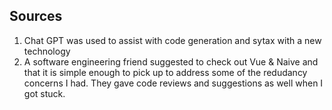## Sources

1. Chat GPT was used to assist with code generation and sytax with a new technology
2. A software engineering friend suggested to check out Vue & Naive and that it is simple enough to pick up to address some of the redudancy concerns I had. They gave code reviews and suggestions as well when I got stuck.
